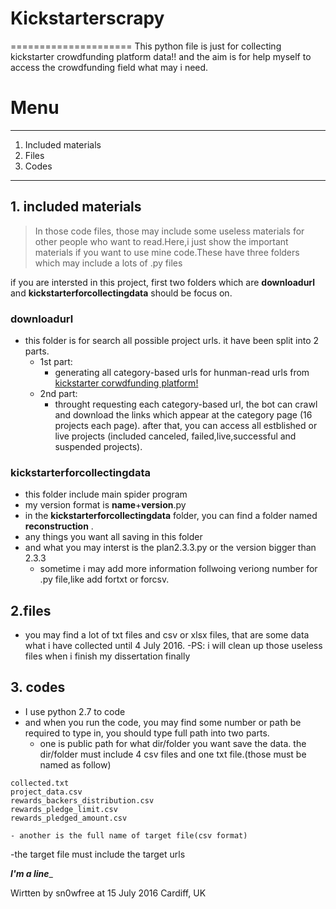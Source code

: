 # Kickstarterscrapy
=====================
This python file is just for collecting kickstarter crowdfunding platform data!!
and the aim is for help myself to access the crowdfunding field what may i need.
# Menu

---------------
1. Included materials
2. Files
3. Codes

------------------------

## 1. included materials
>In those code files, those may include some useless materials for other people who want to read.Here,i just show the important materials if you want to use mine code.These have three folders which may include a lots of .py files

if you are intersted in this project, first two folders which are **downloadurl** and **kickstarterforcollectingdata** should be focus on.

### **downloadurl**
- this folder is for search all possible project urls. it have been split into 2 parts.
  - 1st part:
     - generating all category-based urls for hunman-read urls from [kickstarter corwdfunding platform!](www.kickstarter.com)
  - 2nd part:
     - throught requesting each category-based url, the bot can crawl and download the links which appear at the category page (16 projects each page).
after that, you can access all estblished or live projects (included canceled, failed,live,successful and suspended projects).

### **kickstarterforcollectingdata**
- this folder include main spider program
- my version format is **name**+**version**.py
- in the **kickstarterforcollectingdata** folder, you can find a folder named **reconstruction** . 
- any things you want all saving in this folder
- and what you may interst is the plan2.3.3.py or the version bigger than 2.3.3
	- sometime i may add more information follwoing veriong number for .py file,like add fortxt or forcsv.

## 2.files
- you may find a lot of txt files and csv or xlsx files, that are some data what i have collected until 4 July 2016. 
-PS: i will clean up those useless files when i finish my dissertation finally

## 3. codes
- I use python 2.7 to code  
- and when you run the code, you may find some number or path be required to type in, you should type full path into two parts.
	- one is public path for what dir/folder you want save the data. the dir/folder must include 4 csv files and one txt file.(those must be named as follow)
	
```		
collected.txt
project_data.csv
rewards_backers_distribution.csv
rewards_pledge_limit.csv
rewards_pledged_amount.csv 				
```
	- another is the full name of target file(csv format) 
-the target file  must include the target urls


___________________________I'm a line____________________________

Wirtten by sn0wfree at 15 July 2016 Cardiff, UK

	
	
	
	
